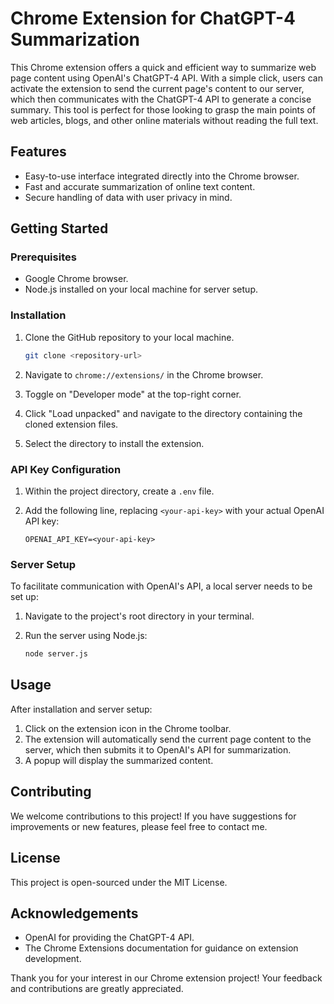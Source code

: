 # Chrome Extension for ChatGPT-4 Summarization

This Chrome extension offers a quick and efficient way to summarize web page content using OpenAI's ChatGPT-4 API. With a simple click, users can activate the extension to send the current page's content to our server, which then communicates with the ChatGPT-4 API to generate a concise summary. This tool is perfect for those looking to grasp the main points of web articles, blogs, and other online materials without reading the full text.

## Features

- Easy-to-use interface integrated directly into the Chrome browser.
- Fast and accurate summarization of online text content.
- Secure handling of data with user privacy in mind.

## Getting Started

### Prerequisites

- Google Chrome browser.
- Node.js installed on your local machine for server setup.

### Installation

1. Clone the GitHub repository to your local machine.

   ```sh
   git clone <repository-url>
   ```

2. Navigate to `chrome://extensions/` in the Chrome browser.
3. Toggle on "Developer mode" at the top-right corner.
4. Click "Load unpacked" and navigate to the directory containing the cloned extension files.
5. Select the directory to install the extension.

### API Key Configuration

1. Within the project directory, create a `.env` file.
2. Add the following line, replacing `<your-api-key>` with your actual OpenAI API key:

   ```env
   OPENAI_API_KEY=<your-api-key>
   ```

### Server Setup

To facilitate communication with OpenAI's API, a local server needs to be set up:

1. Navigate to the project's root directory in your terminal.
2. Run the server using Node.js:

   ```sh
   node server.js
   ```

## Usage

After installation and server setup:

1. Click on the extension icon in the Chrome toolbar.
2. The extension will automatically send the current page content to the server, which then submits it to OpenAI's API for summarization.
3. A popup will display the summarized content.

## Contributing

We welcome contributions to this project! If you have suggestions for improvements or new features, please feel free to contact me.

## License

This project is open-sourced under the MIT License.

## Acknowledgements

- OpenAI for providing the ChatGPT-4 API.
- The Chrome Extensions documentation for guidance on extension development.

Thank you for your interest in our Chrome extension project! Your feedback and contributions are greatly appreciated.